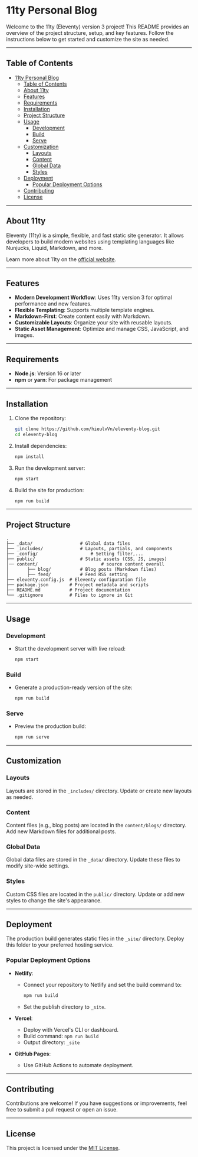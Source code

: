 # 11ty Personal Blog

Welcome to the 11ty (Eleventy) version 3 project! This README provides an overview of the project structure, setup, and key features. Follow the instructions below to get started and customize the site as needed.

---

## Table of Contents

- [11ty Personal Blog](#11ty-personal-blog)
  - [Table of Contents](#table-of-contents)
  - [About 11ty](#about-11ty)
  - [Features](#features)
  - [Requirements](#requirements)
  - [Installation](#installation)
  - [Project Structure](#project-structure)
  - [Usage](#usage)
    - [Development](#development)
    - [Build](#build)
    - [Serve](#serve)
  - [Customization](#customization)
    - [Layouts](#layouts)
    - [Content](#content)
    - [Global Data](#global-data)
    - [Styles](#styles)
  - [Deployment](#deployment)
    - [Popular Deployment Options](#popular-deployment-options)
  - [Contributing](#contributing)
  - [License](#license)

---

## About 11ty

Eleventy (11ty) is a simple, flexible, and fast static site generator. It allows developers to build modern websites using templating languages like Nunjucks, Liquid, Markdown, and more.

Learn more about 11ty on the [official website](https://www.11ty.dev/).

---

## Features

- **Modern Development Workflow**: Uses 11ty version 3 for optimal performance and new features.
- **Flexible Templating**: Supports multiple template engines.
- **Markdown-First**: Create content easily with Markdown.
- **Customizable Layouts**: Organize your site with reusable layouts.
- **Static Asset Management**: Optimize and manage CSS, JavaScript, and images.

---

## Requirements

- **Node.js**: Version 16 or later
- **npm** or **yarn**: For package management

---

## Installation

1. Clone the repository:

   ```bash
   git clone https://github.com/hieulvVn/eleventy-blog.git
   cd eleventy-blog
   ```

2. Install dependencies:

   ```bash
   npm install
   ```

3. Run the development server:

   ```bash
   npm start
   ```

4. Build the site for production:

   ```bash
   npm run build
   ```

---

## Project Structure

```
.
├── _data/         			# Global data files
├── _includes/     			# Layouts, partials, and components
├── _config/     				# Setting filter,...
├── public/        			# Static assets (CSS, JS, images)
│──	content/						# source content overall
│		├── blog/         	# Blog posts (Markdown files)
│		├── feed/         	# Feed RSS setting
├── eleventy.config.js  # Eleventy configuration file
├── package.json        # Project metadata and scripts
├── README.md           # Project documentation
└── .gitignore          # Files to ignore in Git
```

---

## Usage

### Development

- Start the development server with live reload:
  ```bash
  npm start
  ```

### Build

- Generate a production-ready version of the site:
  ```bash
  npm run build
  ```

### Serve

- Preview the production build:
  ```bash
  npm run serve
  ```

---

## Customization

### Layouts

Layouts are stored in the `_includes/` directory. Update or create new layouts as needed.

### Content

Content files (e.g., blog posts) are located in the `content/blogs/` directory. Add new Markdown files for additional posts.

### Global Data

Global data files are stored in the `_data/` directory. Update these files to modify site-wide settings.

### Styles

Custom CSS files are located in the `public/` directory. Update or add new styles to change the site's appearance.

---

## Deployment

The production build generates static files in the `_site/` directory. Deploy this folder to your preferred hosting service.

### Popular Deployment Options

- **Netlify**:

  - Connect your repository to Netlify and set the build command to:
    ```bash
    npm run build
    ```
  - Set the publish directory to `_site`.

- **Vercel**:

  - Deploy with Vercel's CLI or dashboard.
  - Build command: `npm run build`
  - Output directory: `_site`

- **GitHub Pages**:
  - Use GitHub Actions to automate deployment.

---

## Contributing

Contributions are welcome! If you have suggestions or improvements, feel free to submit a pull request or open an issue.

---

## License

This project is licensed under the [MIT License](LICENSE).
